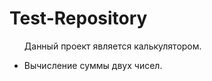 # Test-Repository
<ul>
 <p>Данный проект является калькулятором.</p>
 <li>Вычисление суммы двух чисел.</li>
</ul>
